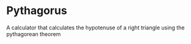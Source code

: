 # Pythagorus
A calculator that calculates the hypotenuse of a right triangle using the pythagorean theorem
